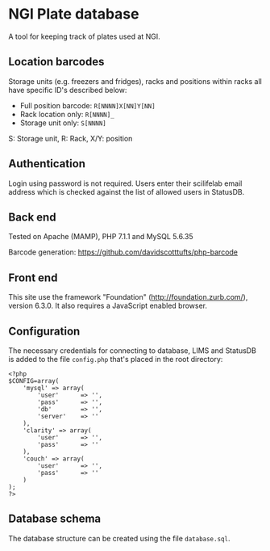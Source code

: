 # NGI Plate database

A tool for keeping track of plates used at NGI. 

## Location barcodes

Storage units (e.g. freezers and fridges), racks and positions within racks all have specific ID's described below:

- Full position barcode: `R[NNNN]X[NN]Y[NN]`
- Rack location only: `R[NNNN]_`
- Storage unit only: `S[NNNN]`

S: Storage unit, R: Rack, X/Y: position

## Authentication

Login using password is not required. Users enter their scilifelab email address which is checked against the list of allowed users in StatusDB.

## Back end

Tested on Apache (MAMP), PHP 7.1.1 and MySQL 5.6.35

Barcode generation: https://github.com/davidscotttufts/php-barcode

## Front end

This site use the framework "Foundation" (http://foundation.zurb.com/), version 6.3.0.
It also requires a JavaScript enabled browser.

## Configuration

The necessary credentials for connecting to database, LIMS and StatusDB is added to the file `config.php` that's placed in the root directory: 

	<?php
	$CONFIG=array(
		'mysql' => array(
			'user' 		=> '', 
			'pass' 		=> '', 
			'db'		=> '',
			'server'	=> ''
		), 
		'clarity' => array(
			'user' 		=> '', 
			'pass' 		=> ''
		), 
		'couch' => array(
			'user' 		=> '', 
			'pass' 		=> ''
		)
	);
	?>

## Database schema

The database structure can be created using the file `database.sql`. 

